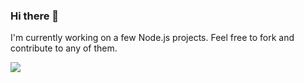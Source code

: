 ### Hi there 👋

I'm currently working on a few Node.js projects. Feel free to fork and contribute to any of them.

<a href="https://wakatime.com"><img src="https://wakatime.com/share/@2971f49f-f97e-4253-844f-fe2cfc73defe/49fba527-063f-49b3-a4d5-efcceedc93b1.png" /></a>
